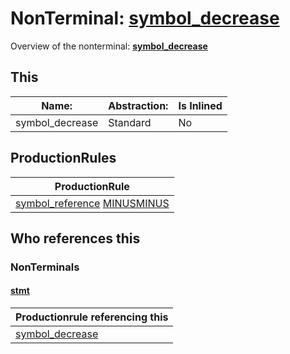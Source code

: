 # NonTerminal: **[symbol_decrease](./symbol_decrease.md)**

Overview of the nonterminal: **[symbol_decrease](./symbol_decrease.md)**



## This

| Name:                | Abstraction:    | Is Inlined |
| -------------------- | --------------- | ---------- |
| symbol_decrease | Standard | No |



## ProductionRules

| ProductionRule |
| ---- |
| [symbol_reference](./symbol_reference.md) [MINUSMINUS](./../Lexicon/MINUSMINUS.md)  |




## Who references this

### NonTerminals


#### [stmt](./../Grammar/stmt.md)

| Productionrule referencing this                      |
| ---------------------------------------------------- |
| [symbol_decrease](./symbol_decrease.md)  |



